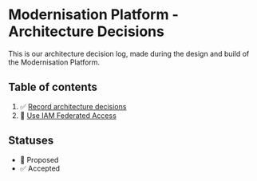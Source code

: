 # Modernisation Platform - Architecture Decisions

This is our architecture decision log, made during the design and build of the Modernisation Platform.

## Table of contents
1. ✅ [Record architecture decisions](0001-record-architecture-decisions.md)
1. 🤔 [Use IAM Federated Access](0002-use-iam-federated-access.md)

## Statuses
- 🤔 Proposed
- ✅ Accepted
